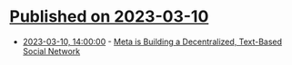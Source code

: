 # [Published on 2023-03-10](index.md)

* [2023-03-10, 14:00:00](https://tech.slashdot.org/story/23/03/10/140210/meta-is-building-a-decentralized-text-based-social-network?utm_source=rss1.0mainlinkanon&utm_medium=feed) - [Meta is Building a Decentralized, Text-Based Social Network](https://tech.slashdot.org/story/23/03/10/140210/meta-is-building-a-decentralized-text-based-social-network?utm_source=rss1.0mainlinkanon&utm_medium=feed)
